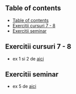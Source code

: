 ## Table of contents

- [Table of contents](#table-of-contents)
- [Exercitii cursuri 7 - 8](#exercitii-cursuri-7---8)
- [Exercitii seminar](#exercitii-seminar)

## Exercitii cursuri 7 - 8
- ex 1 si 2 de [aici](../administrative_stuff/written_materials/materiale_1.pdf)

## Exercitii seminar
- ex 5 de [aici](../administrative_stuff/written_materials/materiale_1.pdf)
